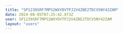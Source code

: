 ```yaml
---
title: "SP1239SRF7MPS2WXYDVTPJ2V4ZBE2TDCV5NY42ZAM"
date: 2024-08-05T07:25:42.873Z
user: SP1239SRF7MPS2WXYDVTPJ2V4ZBE2TDCV5NY42ZAM
layout: "users"
---
```

    